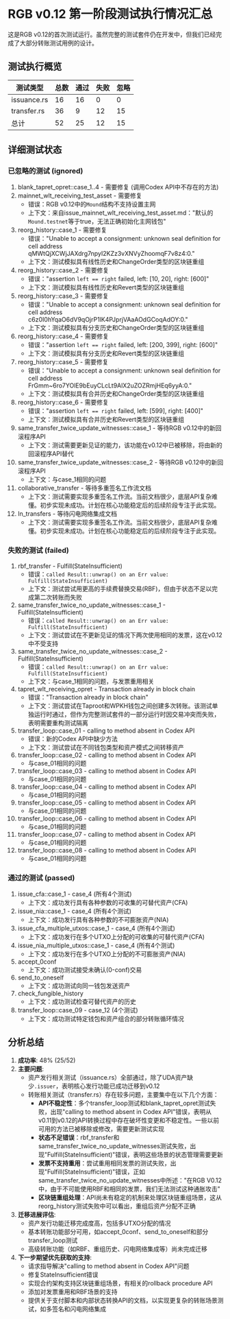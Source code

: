 # RGB v0.12 第一阶段测试执行情况汇总

这是RGB v0.12的首次测试运行。虽然完整的测试套件仍在开发中，但我们已经完成了大部分转账测试用例的设计。

## 测试执行概览

| 测试类型    | 总数 | 通过 | 失败 | 忽略 |
| ----------- | ---- | ---- | ---- | ---- |
| issuance.rs | 16   | 16   | 0    | 0    |
| transfer.rs | 36   | 9    | 12   | 15   |
| 总计        | 52   | 25   | 12   | 15   |

## 详细测试状态

### 已忽略的测试 (ignored)
1. blank_tapret_opret::case_1..4 - 需要修复 (调用Codex API中不存在的方法)
2. mainnet_wlt_receiving_test_asset - 需要修复
   - 错误：RGB v0.12中的`Mound`结构不支持设置主网
   - 上下文：来自issue_mainnet_wlt_receiving_test_asset.md："默认的`Mound.testnet`等于true，无法正确初始化主网钱包"
3. reorg_history::case_1 - 需要修复
   - 错误："Unable to accept a consignment: unknown seal definition for cell address qMWtQjXCWjJAXdrg7npyI2KZz3vXNVyZhoomqF7v8z4:0."
   - 上下文：测试模拟具有线性历史和ChangeOrder类型的区块链重组
4. reorg_history::case_2 - 需要修复
   - 错误："assertion `left == right` failed, left: [10, 20], right: [600]"
   - 上下文：测试模拟具有线性历史和Revert类型的区块链重组
5. reorg_history::case_3 - 需要修复
   - 错误："Unable to accept a consignment: unknown seal definition for cell address c6z0I0hYqaO6dV9qOjrP1lK4PJprjVAaAOdGCoqAdOY:0."
   - 上下文：测试模拟具有分支历史和ChangeOrder类型的区块链重组
6. reorg_history::case_4 - 需要修复
   - 错误："assertion `left == right` failed, left: [200, 399], right: [600]"
   - 上下文：测试模拟具有分支历史和Revert类型的区块链重组
7. reorg_history::case_5 - 需要修复
   - 错误："Unable to accept a consignment: unknown seal definition for cell address FrGmm~6ro7YOlE9bEuyCLcLt9AlX2uZOZRmjHEq6yyA:0."
   - 上下文：测试模拟具有合并历史和ChangeOrder类型的区块链重组
8. reorg_history::case_6 - 需要修复
   - 错误："assertion `left == right` failed, left: [599], right: [400]"
   - 上下文：测试模拟具有合并历史和Revert类型的区块链重组
9. same_transfer_twice_update_witnesses::case_1 - 等待RGB v0.12中的新回滚程序API
   - 上下文：测试需要更新见证的能力，该功能在v0.12中已被移除，将由新的回滚程序API替代
10. same_transfer_twice_update_witnesses::case_2 - 等待RGB v0.12中的新回滚程序API
    - 上下文：与case_1相同的问题
11. collaborative_transfer - 等待多重签名工作流文档
    - 上下文：测试需要实现多重签名工作流。当前文档很少，底层API复杂难懂。初步实现未成功。计划在核心功能稳定后的后续阶段专注于此实现。
12. ln_transfers - 等待闪电网络集成文档
    - 上下文：测试需要实现多重签名工作流。当前文档很少，底层API复杂难懂。初步实现未成功。计划在核心功能稳定后的后续阶段专注于此实现。

### 失败的测试 (failed)
1. rbf_transfer - Fulfill(StateInsufficient)
   - 错误：`called Result::unwrap() on an Err value: Fulfill(StateInsufficient)`
   - 上下文：测试尝试用更高的手续费替换交易(RBF)，但由于状态不足以完成第二次转账而失败
2. same_transfer_twice_no_update_witnesses::case_1 - Fulfill(StateInsufficient)
   - 错误：`called Result::unwrap() on an Err value: Fulfill(StateInsufficient)`
   - 上下文：测试尝试在不更新见证的情况下两次使用相同的发票，这在v0.12中不受支持
3. same_transfer_twice_no_update_witnesses::case_2 - Fulfill(StateInsufficient)
   - 错误：`called Result::unwrap() on an Err value: Fulfill(StateInsufficient)`
   - 上下文：与case_1相同的问题，与发票重用相关
4. tapret_wlt_receiving_opret - Transaction already in block chain
   - 错误："Transaction already in block chain"
   - 上下文：测试尝试在Taproot和WPKH钱包之间创建多次转账。该测试单独运行时通过，但作为完整测试套件的一部分运行时因交易冲突而失败，表明需要重构测试隔离
5. transfer_loop::case_01 - calling to method absent in Codex API
   - 错误：新的Codex API中缺少方法
   - 上下文：测试尝试在不同钱包类型和资产模式之间转移资产
6. transfer_loop::case_02 - calling to method absent in Codex API
   - 与case_01相同的问题
7. transfer_loop::case_03 - calling to method absent in Codex API
   - 与case_01相同的问题
8. transfer_loop::case_04 - calling to method absent in Codex API
   - 与case_01相同的问题
9. transfer_loop::case_05 - calling to method absent in Codex API
   - 与case_01相同的问题
10. transfer_loop::case_06 - calling to method absent in Codex API
    - 与case_01相同的问题
11. transfer_loop::case_07 - calling to method absent in Codex API
    - 与case_01相同的问题
12. transfer_loop::case_08 - calling to method absent in Codex API
    - 与case_01相同的问题

### 通过的测试 (passed)
1. issue_cfa::case_1 - case_4 (所有4个测试)
   - 上下文：成功发行具有各种参数的可收集的可替代资产(CFA)
2. issue_nia::case_1 - case_4 (所有4个测试)
   - 上下文：成功发行具有各种参数的不可膨胀资产(NIA)
3. issue_cfa_multiple_utxos::case_1 - case_4 (所有4个测试)
   - 上下文：成功发行在多个UTXO上分配的可收集的可替代资产(CFA)
4. issue_nia_multiple_utxos::case_1 - case_4 (所有4个测试)
   - 上下文：成功发行在多个UTXO上分配的不可膨胀资产(NIA)
5. accept_0conf
   - 上下文：成功测试接受未确认(0-conf)交易
6. send_to_oneself
   - 上下文：成功测试向同一钱包发送资产
7. check_fungible_history
   - 上下文：成功测试检查可替代资产的历史
8. transfer_loop::case_09 - case_12 (4个测试)
   - 上下文：成功测试特定钱包和资产组合的部分转账循环情况

## 分析总结

1. **成功率**: 48% (25/52)
2. **主要问题**:
   - 资产发行相关测试（issuance.rs）全部通过，除了UDA资产缺少`.issuer`，表明核心发行功能已成功迁移到v0.12
   - 转账相关测试（transfer.rs）存在较多问题，主要集中在以下几个方面：
     - **API不稳定性**：多个transfer_loop测试和blank_tapret_opret测试失败，出现"calling to method absent in Codex API"错误，表明从v0.11到v0.12的API转换过程中存在破坏性变更和不稳定性。一些以前可用的方法已被移除或修改，需要更新测试实现
     - **状态不足错误**：rbf_transfer和same_transfer_twice_no_update_witnesses测试失败，出现"Fulfill(StateInsufficient)"错误，表明这些场景的状态管理需要更新
     - **发票不支持重用**：尝试重用相同发票的测试失败，出现"Fulfill(StateInsufficient)"错误，正如same_transfer_twice_no_update_witnesses中所述："在RGB V0.12中，由于不可能使用RBF和相同的发票，我们无法测试这种通胀攻击"
     - **区块链重组处理**：API尚未有稳定的机制来处理区块链重组场景，这从reorg_history测试失败中可以看出，重组后资产分配不正确
3. **迁移进展评估**:
   - 资产发行功能迁移完成度高，包括多UTXO分配的情况
   - 基本转账功能部分可用，如accept_0conf、send_to_oneself和部分transfer_loop测试
   - 高级转账功能（如RBF、重组历史、闪电网络集成等）尚未完成迁移
4. **下一步期望优先获取的支持**:
   - 请求指导解决"calling to method absent in Codex API"问题
   - 修复StateInsufficient错误
   - 实现合约架构支持区块链重组场景，有相关的rollback procedure API
   - 添加对发票重用和RBF场景的支持
   - 提供关于支付脚本和内部状态转换API的文档，以实现更复杂的转账场景测试，如多签名和闪电网络集成

